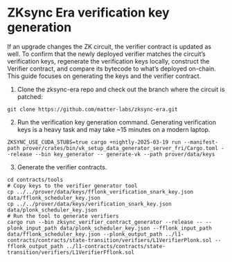 # ZKsync Era verification key generation

If an upgrade changes the ZK circuit, the verifier contract is updated as well. To confirm that the newly deployed verifier matches the circuit’s verification keys, regenerate the verification keys locally, construct the Verifier contract, and compare its bytecode to what’s deployed on-chain. This guide focuses on generating the keys and the verifier contract.

1) Clone the zksync-era repo and check out the branch where the circuit is patched:

```
git clone https://github.com/matter-labs/zksync-era.git
```

2) Run the verification key generation command. Generating verification keys is a heavy task and may take ~15 minutes on a modern laptop.

```
ZKSYNC_USE_CUDA_STUBS=true cargo +nightly-2025-03-19 run --manifest-path prover/crates/bin/vk_setup_data_generator_server_fri/Cargo.toml --release --bin key_generator -- generate-vk --path prover/data/keys
```

3) Generate the verifier contracts.

```
cd contracts/tools
# Copy keys to the verifier generator tool
cp ../../prover/data/keys/fflonk_verification_snark_key.json data/fflonk_scheduler_key.json
cp ../../prover/data/keys/verification_snark_key.json data/plonk_scheduler_key.json
# Run the tool to generate verifiers
cargo run --bin zksync_verifier_contract_generator --release -- --plonk_input_path data/plonk_scheduler_key.json --fflonk_input_path data/fflonk_scheduler_key.json --plonk_output_path ../l1-contracts/contracts/state-transition/verifiers/L1VerifierPlonk.sol --fflonk_output_path ../l1-contracts/contracts/state-transition/verifiers/L1VerifierFflonk.sol
```
